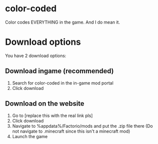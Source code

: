 # color-coded
Color codes EVERYTHING in the game. And I do mean it.
# Download options
You have 2 download options:
## Download ingame (recommended)
1. Search for color-coded in the in-game mod portal
2. Click download
## Download on the website
1. Go to [replace this with the real link pls]
2. Click download
3. Navigate to %appdata%/Factorio/mods and put the .zip file there (Do not navigate to .minecraft since this isn't a minecraft mod)
4. Launch the game
